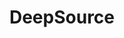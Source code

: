 ---
blog: https://deepsource.io/blog
codehost: https://github.com/https://github.com/deepsourcelabs
facebook: https://facebook.com/DeepSourceHQ
guide: https://github.com/deepsourcelabs/brand-assets
linkedin: https://linkedin.com/company/deepsourcelabs
logohandle: deepsourceio
sort: deepsource
title: DeepSource
twitter: https://x.com/DeepSourceHQ
website: https://deepsource.io/
---
